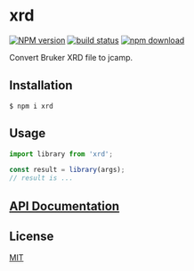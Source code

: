 # xrd

[![NPM version][npm-image]][npm-url]
[![build status][ci-image]][ci-url]
[![npm download][download-image]][download-url]

Convert Bruker XRD file to jcamp.

## Installation

`$ npm i xrd`

## Usage

```js
import library from 'xrd';

const result = library(args);
// result is ...
```

## [API Documentation](https://cheminfo.github.io/xrd/)

## License

[MIT](./LICENSE)

[npm-image]: https://img.shields.io/npm/v/xrd.svg
[npm-url]: https://www.npmjs.com/package/xrd
[ci-image]: https://github.com/cheminfo/xrd/workflows/Node.js%20CI/badge.svg?branch=master
[ci-url]: https://github.com/cheminfo/xrd/actions?query=workflow%3A%22Node.js+CI%22
[download-image]: https://img.shields.io/npm/dm/xrd.svg
[download-url]: https://www.npmjs.com/package/xrd
